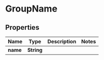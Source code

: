 # GroupName

## Properties
Name | Type | Description | Notes
------------ | ------------- | ------------- | -------------
**name** | **String** |  | 
